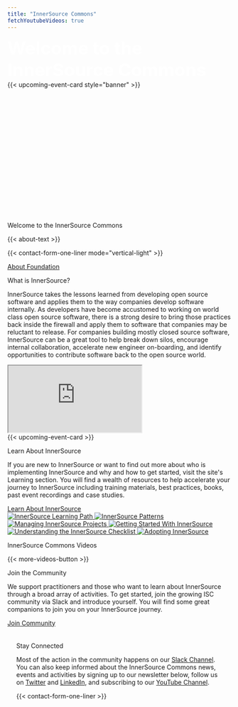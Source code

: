 ```yaml
---
title: "InnerSource Commons"
fetchYoutubeVideos: true
---
```


<section class="section-banner d-flex align-items-center"
	style="background-image:url(/images/photos/welcome-to-the-isc.jpg); background-size: cover; background-position: center; height:400px; position: relative;">
	<div class="container">
		<div class="row align-items-center">
			<div class="col-lg-8 mr-auto">
				<h1 style="font-size: 40px; color: white; text-align: left; margin: 0;">Welcome to the InnerSource Commons</h1>
			</div>
			<div class="col-lg-4">
				{{< upcoming-event-card style="banner" >}}
			</div>
		</div>
	</div>
</section>

<section class="section section-first">
  <div class="container">
    <div class="row align-items-center">
      <div class="col-md-12">
        <p class="h1">Welcome to the InnerSource Commons</p>
      </div>
      <div class="col-md-12">
        <p>{{< about-text >}}
        </p>
        <p>
        {{< contact-form-one-liner mode="vertical-light" >}}
        </p>
        <p><a href="/about/" class="btn-link">About Foundation <i class="ti-arrow-right"></i></a></p>
      </div>
    </div>
  </div>
</section>

<section class="section bg-light">
  <div class="container">
    <div class="row">
      <div class="col-md-7">
        <p class="section-title h1">What is InnerSource?</p>
        <p>InnerSource takes the lessons learned from developing open source software and applies them to the way companies develop software internally. As developers have become accustomed to working on world class open source software, there is a strong desire to bring those practices back inside the firewall and apply them to software that companies may be reluctant to release. For companies building mostly closed source software, InnerSource can be a great tool to help break down silos, encourage internal collaboration, accelerate new engineer on-boarding, and identify opportunities to contribute software back to the open source world.
        </p>
      </div>
      <div class="col-md-5">
        <div class="row">
          <div class="col-12 mb-4">
            <div class="video-container">
              <iframe src="https://www.youtube.com/embed/kkxRvNP31K8?si=Lmqas3O0XmhzGRL5" title="YouTube video player" allow="accelerometer; autoplay; clipboard-write; encrypted-media; gyroscope; picture-in-picture; web-share" referrerpolicy="strict-origin-when-cross-origin" allowfullscreen></iframe>
            </div>
          </div>
          <div class="col-12">
            {{< upcoming-event-card >}}
          </div>
        </div>
      </div>
    </div>
  </div>
</section>

<section class="section">
  <div class="container">
    <div class="row">
      <div class="col-md-8">
        <p class="section-title h1">Learn About InnerSource</p>
        <p>If you are new to InnerSource or want to find out more about who is implementing InnerSource and why and how to get started, visit the site's Learning section. You will find a wealth of resources to help accelerate your journey to InnerSource including training materials, best practices, books, past event recordings and case studies.
        </p>
        <a href="/learn/" class="btn-link">Learn About InnerSource<i class="ti-arrow-right"></i></a>
      </div>
      <div class="col-md-4 mt-4 mb-4 mb-md-0">
        <div class="books-grid">
          <a href="/learn/learning-path" class="book-card">
            <img src="https://gatherings.innersourcecommons.org/images/learning-path.jpg" alt="InnerSource Learning Path" class="img-fluid">
          </a>
          <a href="/learn/books/innersource-patterns" class="book-card">
            <img src="/images/learn/books/innersource-patterns-book-cover-thumb.jpg" alt="InnerSource Patterns" class="img-fluid">
          </a>
          <a href="/learn/books/managing-innersource-projects" class="book-card">
            <img src="/images/learn/books/managing-innersource-projects-cover-thumb.jpg" alt="Managing InnerSource Projects" class="img-fluid">
          </a>
          <a href="/learn/books/getting-started-with-innersource" class="book-card">
            <img src="/images/learn/books/getting-started-with-innersource-cover-thumb.jpg" alt="Getting Started With InnerSource" class="img-fluid">
          </a>
          <a href="/learn/books/understanding-the-innersource-checklist" class="book-card">
            <img src="/images/learn/books/innersource-checklist-cover-thumb.jpg" alt="Understanding the InnerSource Checklist" class="img-fluid">
          </a>
          <a href="/learn/books/adopting-innersource-principles-and-case-studies" class="book-card">
            <img src="/images/learn/books/adopting-innersource-cover-thumb.jpg" alt="Adopting InnerSource" class="img-fluid">
          </a>
        </div>
      </div>
    </div>
  </div>
</section>


<section class="section bg-light">
  <div class="container">
    <div class="row">
      <div class="col-md-12">
        <p class="h1 section-title">InnerSource Commons Videos</p>
        <div id="youmax" class=""></div>
        {{< more-videos-button >}}
      </div>
    </div>
  </div>
</section>

<section class="section">
  <div class="container">
    <div class="row">
      <div class="col-md-12">
          <p class="section-title h2">Join the Community</p>
          <p>We support practitioners and those who want to learn about InnerSource through a broad array of activities. To get started, join the growing ISC community via Slack and introduce yourself. You will find some great companions to join you on your InnerSource journey.</p>
          <a href="/community/" class="btn-link">Join Community<i class="ti-arrow-right"></i></a>
        </div>
    </div>
  </div>
</section>

<section class="section-last section">
  <div class="container shadow rounded-lg bg-light" style="padding: 20px;">
    <div class="row">
      <div class="col-md-12">
        <p class="h2 section-title">Stay Connected</p>
        <p>Most of the action in the community happens on our <a href="/slack">Slack Channel</a>. You can also keep informed about the InnerSource Commons news, events and activities by signing up to our newsletter below, follow us on <a href="https://twitter.com/InnerSourceOrg">Twitter</a> and <a href="https://www.linkedin.com/company/innersourcecommons">LinkedIn</a>, and subscribing to our <a href="https://www.youtube.com/channel/UCoSPSd6Or4F_vpjo4SmyoEA">YouTube Channel</a>.</p>
        {{< contact-form-one-liner >}}
      </div>
      </div>
    </div>
  </div>
</section>
